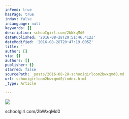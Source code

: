 ```yaml
---
inFeed: true
hasPage: true
inNav: false
inLanguage: null
keywords: []
description: schooIgirl.com/2bWxqMd0
datePublished: '2016-08-28T20:51:46.412Z'
dateModified: '2016-08-28T20:47:19.005Z'
title: ''
author: []
via: {}
authors: []
publisher: {}
starred: false
sourcePath: _posts/2016-08-28-schooigirlcom2bwxqmd0.md
url: schooigirlcom2bwxqmd0/index.html
_type: Article

---
```

![](https://the-grid-user-content.s3-us-west-2.amazonaws.com/4cd8e532-6a4c-43cf-9ce7-c7b5482dc0db.jpg)

schooIgirl.com/2bWxqMd0